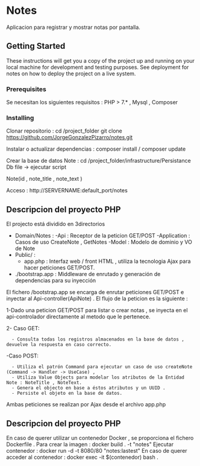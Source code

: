 # Notes

Aplicacion para registrar y mostrar notas por pantalla.

## Getting Started

These instructions will get you a copy of the project up and running on your local machine for development and testing purposes. See deployment for notes on how to deploy the project on a live system.

### Prerequisites

Se necesitan los siguientes requisitos : PHP > 7.* , Mysql , Composer 


### Installing

Clonar repositorio : cd /project_folder git clone https://github.com/JorgeGonzalezPizarro/notes.git

Instalar o actualizar dependencias : composer install / composer update 

Crear la base de datos Note : cd /project_folder/infrastructure/Persistance  Db file -> ejecutar script

Note(id , note_title , note_text )

Acceso : http://SERVERNAME:default_port/notes



## Descripcion del proyecto PHP 

El projecto está dividido en 3directorios  
  - Domain/Notes : 
      -Api : Receptor de la peticion GET/POST 
      -Application : Casos de uso CreateNote , GetNotes
      -Model : Modelo de dominio y VO de Note
  - Public/ :
      - app.php : Interfaz web / front HTML , utiliza la tecnologia Ajax para hacer peticiones GET/POST.
  - ./bootstrap.app : Middleware de enrutado y generación de dependencias para su inyección
  
  
El fichero /bootstrap.app se encarga de enrutar peticiones GET/POST e inyectar al Api-controller(ApiNote) .
El flujo de la peticion es la siguiente : 

  1-Dado una peticion GET/POST para listar o crear notas , se inyecta en el api-controlador directamente al metodo que le 
  pertenece.
  
  2- Caso GET: 
  
      - Consulta todas los registros almacenados en la base de datos , devuelve la respuesta en caso correcto.
  
  -Caso POST:
  
      - Utiliza el patrón Command para ejecutar un caso de uso createNote (Command -> Handler -> UseCase) , 
      - Utiliza Value Objects para modelar los atributos de la Entidad Note : NoteTitle , NoteText.
      - Genera el objecto en base a éstos atributos y un UUID .
      - Persiste el objeto en la base de datos.
 
 Ambas peticiones se realizan por Ajax desde el archivo app.php
 
## Descripcion del proyecto PHP 

En caso de querer utilizar un contenedor Docker , se proporciona el fichero Dockerfile . 
Para crear la imagen : docker build . -t "notes" 
Ejecutar contenedor : docker run -d -t 8080/80 "notes:lastest" 
En caso de querer acceder al contenedor : docker exec -it $(contenedor) bash .


 
